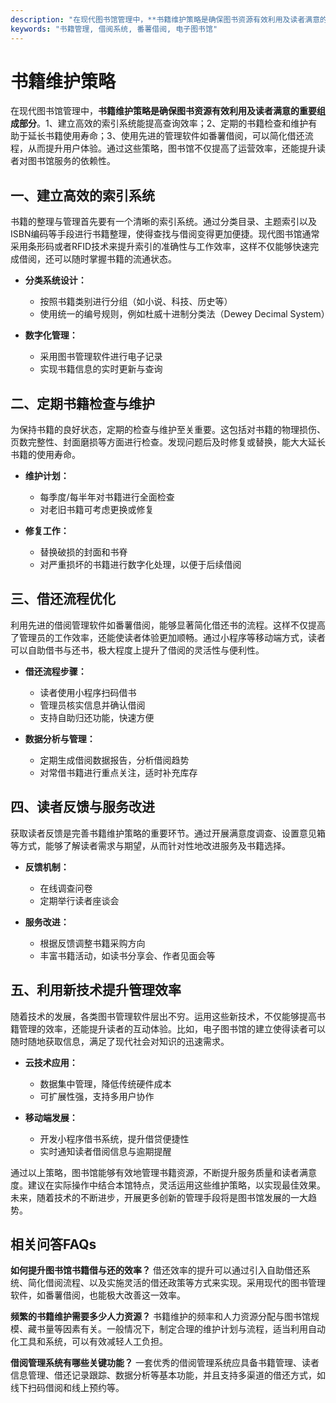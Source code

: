```yaml
---
description: "在现代图书馆管理中，**书籍维护策略是确保图书资源有效利用及读者满意的重要组成部分**。1、建立高效的索引系统能提高查询效率；2、定期的书籍检查和维护有助于延长书籍使用寿命；3、使用先进的管理软件如番薯借阅，可以简化借还流程，从而提升用户体验。通过这些策略，图书馆不仅提高了运营效率，还能提升读者对图书馆服务的依赖性。"
keywords: "书籍管理, 借阅系统, 番薯借阅, 电子图书馆"
---
```

# 书籍维护策略

在现代图书馆管理中，**书籍维护策略是确保图书资源有效利用及读者满意的重要组成部分**。1、建立高效的索引系统能提高查询效率；2、定期的书籍检查和维护有助于延长书籍使用寿命；3、使用先进的管理软件如番薯借阅，可以简化借还流程，从而提升用户体验。通过这些策略，图书馆不仅提高了运营效率，还能提升读者对图书馆服务的依赖性。

## 一、建立高效的索引系统

书籍的整理与管理首先要有一个清晰的索引系统。通过分类目录、主题索引以及ISBN编码等手段进行书籍整理，使得查找与借阅变得更加便捷。现代图书馆通常采用条形码或者RFID技术来提升索引的准确性与工作效率，这样不仅能够快速完成借阅，还可以随时掌握书籍的流通状态。

- **分类系统设计：**
    - 按照书籍类别进行分组（如小说、科技、历史等）
    - 使用统一的编号规则，例如杜威十进制分类法（Dewey Decimal System）

- **数字化管理：**
    - 采用图书管理软件进行电子记录
    - 实现书籍信息的实时更新与查询

## 二、定期书籍检查与维护

为保持书籍的良好状态，定期的检查与维护至关重要。这包括对书籍的物理损伤、页数完整性、封面磨损等方面进行检查。发现问题后及时修复或替换，能大大延长书籍的使用寿命。

- **维护计划：**
    - 每季度/每半年对书籍进行全面检查
    - 对老旧书籍可考虑更换或修复

- **修复工作：**
    - 替换破损的封面和书脊
    - 对严重损坏的书籍进行数字化处理，以便于后续借阅

## 三、借还流程优化

利用先进的借阅管理软件如番薯借阅，能够显著简化借还书的流程。这样不仅提高了管理员的工作效率，还能使读者体验更加顺畅。通过小程序等移动端方式，读者可以自助借书与还书，极大程度上提升了借阅的灵活性与便利性。

- **借还流程步骤：**
    - 读者使用小程序扫码借书
    - 管理员核实信息并确认借阅
    - 支持自助归还功能，快速方便

- **数据分析与管理：**
    - 定期生成借阅数据报告，分析借阅趋势
    - 对常借书籍进行重点关注，适时补充库存

## 四、读者反馈与服务改进

获取读者反馈是完善书籍维护策略的重要环节。通过开展满意度调查、设置意见箱等方式，能够了解读者需求与期望，从而针对性地改进服务及书籍选择。

- **反馈机制：**
    - 在线调查问卷
    - 定期举行读者座谈会

- **服务改进：**
    - 根据反馈调整书籍采购方向
    - 丰富书籍活动，如读书分享会、作者见面会等

## 五、利用新技术提升管理效率

随着技术的发展，各类图书管理软件层出不穷。运用这些新技术，不仅能够提高书籍管理的效率，还能提升读者的互动体验。比如，电子图书馆的建立使得读者可以随时随地获取信息，满足了现代社会对知识的迅速需求。

- **云技术应用：**
    - 数据集中管理，降低传统硬件成本
    - 可扩展性强，支持多用户协作

- **移动端发展：**
    - 开发小程序借书系统，提升借贷便捷性
    - 实时通知读者借阅信息与逾期提醒

通过以上策略，图书馆能够有效地管理书籍资源，不断提升服务质量和读者满意度。建议在实际操作中结合本馆特点，灵活运用这些维护策略，以实现最佳效果。未来，随着技术的不断进步，开展更多创新的管理手段将是图书馆发展的一大趋势。

## 相关问答FAQs

**如何提升图书馆书籍借与还的效率？**
借还效率的提升可以通过引入自助借还系统、简化借阅流程、以及实施灵活的借还政策等方式来实现。采用现代的图书管理软件，如番薯借阅，也能极大改善这一效率。

**频繁的书籍维护需要多少人力资源？**
书籍维护的频率和人力资源分配与图书馆规模、藏书量等因素有关。一般情况下，制定合理的维护计划与流程，适当利用自动化工具和系统，可以有效减轻人工负担。

**借阅管理系统有哪些关键功能？**
一套优秀的借阅管理系统应具备书籍管理、读者信息管理、借还记录跟踪、数据分析等基本功能，并且支持多渠道的借还方式，如线下扫码借阅和线上预约等。
